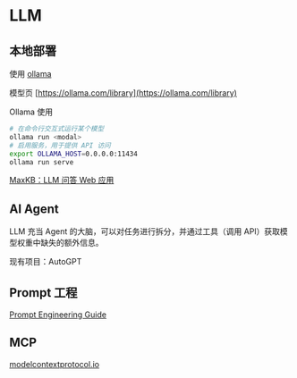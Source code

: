 # LLM

## 本地部署

使用 [ollama](https://github.com/jmorganca/ollama)

模型页 [https://ollama.com/library](https://ollama.com/library)

Ollama 使用

```sh
# 在命令行交互式运行某个模型
ollama run <modal>
# 启用服务，用于提供 API 访问
export OLLAMA_HOST=0.0.0.0:11434
ollama run serve
```

[MaxKB：LLM 问答 Web 应用](https://github.com/1Panel-dev/MaxKB)

## AI Agent

LLM 充当 Agent 的大脑，可以对任务进行拆分，并通过工具（调用 API）获取模型权重中缺失的额外信息。

现有项目：AutoGPT

## Prompt 工程

[Prompt Engineering Guide](https://www.promptingguide.ai/zh)

## MCP

[modelcontextprotocol.io](https://modelcontextprotocol.io/introduction)
